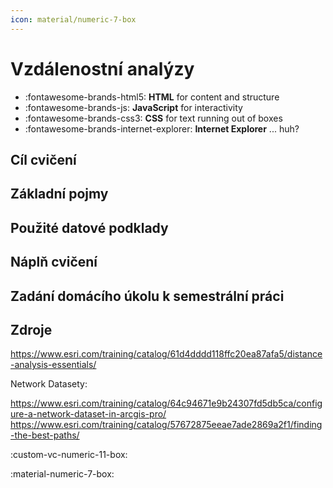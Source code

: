 ```yaml
---
icon: material/numeric-7-box
---
```


# Vzdálenostní analýzy

<div class="grid cards" markdown>

- :fontawesome-brands-html5: __HTML__ for content and structure
- :fontawesome-brands-js: __JavaScript__ for interactivity
- :fontawesome-brands-css3: __CSS__ for text running out of boxes
- :fontawesome-brands-internet-explorer: __Internet Explorer__ ... huh?

</div>

## Cíl cvičení

## Základní pojmy

## Použité datové podklady

## Náplň cvičení

## Zadání domácího úkolu k semestrální práci



## Zdroje

https://www.esri.com/training/catalog/61d4dddd118ffc20ea87afa5/distance-analysis-essentials/

Network Datasety:

https://www.esri.com/training/catalog/64c94671e9b24307fd5db5ca/configure-a-network-dataset-in-arcgis-pro/
https://www.esri.com/training/catalog/57672875eeae7ade2869a2f1/finding-the-best-paths/


:custom-vc-numeric-11-box:

:material-numeric-7-box:
